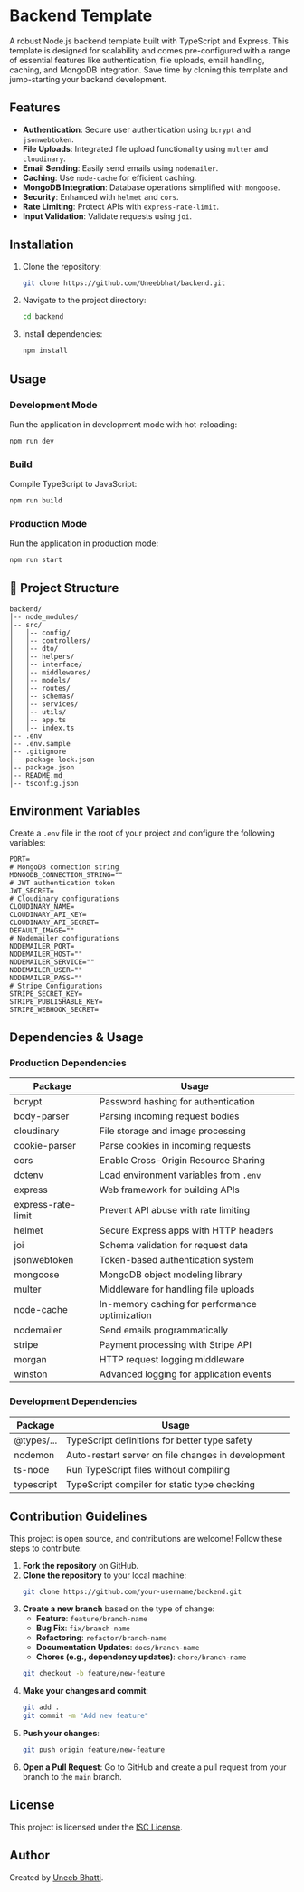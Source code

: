 # Backend Template

A robust Node.js backend template built with TypeScript and Express. This template is designed for scalability and comes pre-configured with a range of essential features like authentication, file uploads, email handling, caching, and MongoDB integration. Save time by cloning this template and jump-starting your backend development.

## Features

- **Authentication**: Secure user authentication using `bcrypt` and `jsonwebtoken`.
- **File Uploads**: Integrated file upload functionality using `multer` and `cloudinary`.
- **Email Sending**: Easily send emails using `nodemailer`.
- **Caching**: Use `node-cache` for efficient caching.
- **MongoDB Integration**: Database operations simplified with `mongoose`.
- **Security**: Enhanced with `helmet` and `cors`.
- **Rate Limiting**: Protect APIs with `express-rate-limit`.
- **Input Validation**: Validate requests using `joi`.

## Installation

1. Clone the repository:
   ```bash
   git clone https://github.com/Uneebbhat/backend.git
   ```
2. Navigate to the project directory:
   ```bash
   cd backend
   ```
3. Install dependencies:
   ```bash
   npm install
   ```

## Usage

### Development Mode

Run the application in development mode with hot-reloading:

```bash
npm run dev
```

### Build

Compile TypeScript to JavaScript:

```bash
npm run build
```

### Production Mode

Run the application in production mode:

```bash
npm run start
```

## 📁 Project Structure

```
backend/
│-- node_modules/
│-- src/
│   │-- config/
│   │-- controllers/
│   │-- dto/
│   │-- helpers/
│   │-- interface/
│   │-- middlewares/
│   │-- models/
│   │-- routes/
│   │-- schemas/
│   │-- services/
│   │-- utils/
│   │-- app.ts
│   │-- index.ts
│-- .env
│-- .env.sample
│-- .gitignore
│-- package-lock.json
│-- package.json
│-- README.md
│-- tsconfig.json
```

## Environment Variables

Create a `.env` file in the root of your project and configure the following variables:

```env
PORT=
# MongoDB connection string
MONGODB_CONNECTION_STRING=""
# JWT authentication token
JWT_SECRET=
# Cloudinary configurations
CLOUDINARY_NAME=
CLOUDINARY_API_KEY=
CLOUDINARY_API_SECRET=
DEFAULT_IMAGE=""
# Nodemailer configurations
NODEMAILER_PORT=
NODEMAILER_HOST=""
NODEMAILER_SERVICE=""
NODEMAILER_USER=""
NODEMAILER_PASS=""
# Stripe Configurations
STRIPE_SECRET_KEY=
STRIPE_PUBLISHABLE_KEY=
STRIPE_WEBHOOK_SECRET=
```

## Dependencies & Usage

### Production Dependencies

| Package            | Usage                                          |
| ------------------ | ---------------------------------------------- |
| bcrypt             | Password hashing for authentication            |
| body-parser        | Parsing incoming request bodies                |
| cloudinary         | File storage and image processing              |
| cookie-parser      | Parse cookies in incoming requests             |
| cors               | Enable Cross-Origin Resource Sharing           |
| dotenv             | Load environment variables from `.env`         |
| express            | Web framework for building APIs                |
| express-rate-limit | Prevent API abuse with rate limiting           |
| helmet             | Secure Express apps with HTTP headers          |
| joi                | Schema validation for request data             |
| jsonwebtoken       | Token-based authentication system              |
| mongoose           | MongoDB object modeling library                |
| multer             | Middleware for handling file uploads           |
| node-cache         | In-memory caching for performance optimization |
| nodemailer         | Send emails programmatically                   |
| stripe             | Payment processing with Stripe API             |
| morgan             | HTTP request logging middleware                |
| winston            | Advanced logging for application events        |

### Development Dependencies

| Package    | Usage                                              |
| ---------- | -------------------------------------------------- |
| @types/... | TypeScript definitions for better type safety      |
| nodemon    | Auto-restart server on file changes in development |
| ts-node    | Run TypeScript files without compiling             |
| typescript | TypeScript compiler for static type checking       |

## Contribution Guidelines

This project is open source, and contributions are welcome! Follow these steps to contribute:

1. **Fork the repository** on GitHub.
2. **Clone the repository** to your local machine:
   ```bash
   git clone https://github.com/your-username/backend.git
   ```
3. **Create a new branch** based on the type of change:
   - **Feature**: `feature/branch-name`
   - **Bug Fix**: `fix/branch-name`
   - **Refactoring**: `refactor/branch-name`
   - **Documentation Updates**: `docs/branch-name`
   - **Chores (e.g., dependency updates)**: `chore/branch-name`
   ```bash
   git checkout -b feature/new-feature
   ```
4. **Make your changes and commit**:
   ```bash
   git add .
   git commit -m "Add new feature"
   ```
5. **Push your changes**:
   ```bash
   git push origin feature/new-feature
   ```
6. **Open a Pull Request**: Go to GitHub and create a pull request from your branch to the `main` branch.

## License

This project is licensed under the [ISC License](LICENSE).

## Author

Created by [Uneeb Bhatti](https://github.com/Uneebbhat).

